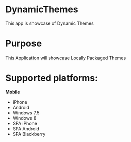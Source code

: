 DynamicThemes
=============

This app is showcase of Dynamic Themes


# Purpose
This Application will showcase Locally Packaged Themes

# Supported platforms:
**Mobile**
 * iPhone
 * Android
 * Windows 7.5
 * Windows 8
 * SPA iPhone
 * SPA Android
 * SPA Blackberry

